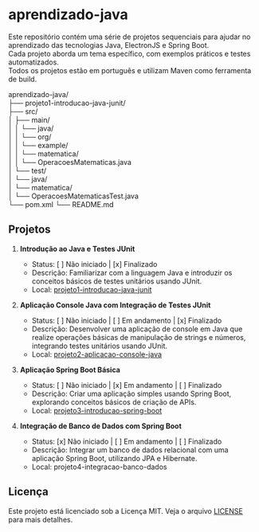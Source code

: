# aprendizado-java
Este repositório contém uma série de projetos sequenciais para ajudar no aprendizado das tecnologias Java, ElectronJS e Spring Boot. \
Cada projeto aborda um tema específico, com exemplos práticos e testes automatizados. \
Todos os projetos estão em português e utilizam Maven como ferramenta de build.

aprendizado-java/\
├── projeto1-introducao-java-junit/\
├── src/\
│ ├── main/\
│ │ └── java/\
│ │ └── org/\
│ │ └── example/\
│ │ └── matematica/\
│ │ └── OperacoesMatematicas.java\
│ └── test/\
│ └── java/\
│ └── matematica/\
│ └── OperacoesMatematicasTest.java\
└── pom.xml
└── README.md

## Projetos

1. **Introdução ao Java e Testes JUnit**
    - Status: [ ] Não iniciado | [x] Finalizado
    - Descrição: Familiarizar com a linguagem Java e introduzir os conceitos básicos de testes unitários usando JUnit.
    - Local: [projeto1-introducao-java-junit](./projeto1-introducao-java-junit)

2. **Aplicação Console Java com Integração de Testes JUnit**
   - Status: [ ] Não iniciado | [ ] Em andamento | [x] Finalizado
   - Descrição: Desenvolver uma aplicação de console em Java que realize operações básicas de manipulação de strings e números, integrando testes unitários usando JUnit.
   - Local: [projeto2-aplicacao-console-java](./projeto2-aplicacao-console-java)

3. **Aplicação Spring Boot Básica**
   - Status: [ ] Não iniciado | [x] Em andamento | [ ] Finalizado
   - Descrição: Criar uma aplicação simples usando Spring Boot, explorando conceitos básicos de criação de APIs.
   - Local: [projeto3-introducao-spring-boot](projeto3-introducao-spring-boot)

4. **Integração de Banco de Dados com Spring Boot**
   - Status: [x] Não iniciado | [ ] Em andamento | [ ] Finalizado
   - Descrição: Integrar um banco de dados relacional com uma aplicação Spring Boot, utilizando JPA e Hibernate.
   - Local: projeto4-integracao-banco-dados
      
## Licença

Este projeto está licenciado sob a Licença MIT. Veja o arquivo [LICENSE](./LICENSE) para mais detalhes.
